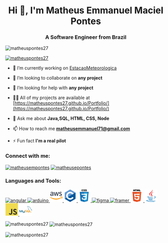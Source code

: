 <h1 align="center">Hi 👋, I'm Matheus Emmanuel Maciel Pontes</h1>
<h3 align="center">A Software Engineer from Brazil</h3>

<p align="left"> <img src="https://komarev.com/ghpvc/?username=matheuspontes27&label=Profile%20views&color=0e75b6&style=flat" alt="matheuspontes27" /> </p>

<p align="left"> <a href="https://github.com/ryo-ma/github-profile-trophy"><img src="https://github-profile-trophy.vercel.app/?username=matheuspontes27" alt="matheuspontes27" /></a> </p>

- 🔭 I’m currently working on [EstacaoMeteorologica](https://github.com/MatheusPontes27/EstacaoMeteorologica)

- 👯 I’m looking to collaborate on **any project**

- 🤝 I’m looking for help with **any project**

- 👨‍💻 All of my projects are available at [https://matheuspontes27.github.io/Portfolio/](https://matheuspontes27.github.io/Portfolio/)

- 💬 Ask me about **Java,SQL, HTML, CSS, Node**

- 📫 How to reach me **matheusemmanuel71@gmail.com**

- ⚡ Fun fact **I'm a real pilot**

<h3 align="left">Connect with me:</h3>
<p align="left">
<a href="https://linkedin.com/in/matheusempontes" target="blank"><img align="center" src="https://raw.githubusercontent.com/rahuldkjain/github-profile-readme-generator/master/src/images/icons/Social/linked-in-alt.svg" alt="matheusempontes" height="30" width="40" /></a>
<a href="https://instagram.com/matheusepontes" target="blank"><img align="center" src="https://raw.githubusercontent.com/rahuldkjain/github-profile-readme-generator/master/src/images/icons/Social/instagram.svg" alt="matheusepontes" height="30" width="40" /></a>
</p>

<h3 align="left">Languages and Tools:</h3>
<p align="left"> <a href="https://angular.io" target="_blank" rel="noreferrer"> <img src="https://angular.io/assets/images/logos/angular/angular.svg" alt="angular" width="40" height="40"/> </a> <a href="https://www.arduino.cc/" target="_blank" rel="noreferrer"> <img src="https://cdn.worldvectorlogo.com/logos/arduino-1.svg" alt="arduino" width="40" height="40"/> </a> <a href="https://aws.amazon.com" target="_blank" rel="noreferrer"> <img src="https://raw.githubusercontent.com/devicons/devicon/master/icons/amazonwebservices/amazonwebservices-original-wordmark.svg" alt="aws" width="40" height="40"/> </a> <a href="https://www.cprogramming.com/" target="_blank" rel="noreferrer"> <img src="https://raw.githubusercontent.com/devicons/devicon/master/icons/c/c-original.svg" alt="c" width="40" height="40"/> </a> <a href="https://www.w3schools.com/css/" target="_blank" rel="noreferrer"> <img src="https://raw.githubusercontent.com/devicons/devicon/master/icons/css3/css3-original-wordmark.svg" alt="css3" width="40" height="40"/> </a> <a href="https://www.figma.com/" target="_blank" rel="noreferrer"> <img src="https://www.vectorlogo.zone/logos/figma/figma-icon.svg" alt="figma" width="40" height="40"/> </a> <a href="https://www.framer.com/" target="_blank" rel="noreferrer"> <img src="https://www.vectorlogo.zone/logos/framer/framer-icon.svg" alt="framer" width="40" height="40"/> </a> <a href="https://www.w3.org/html/" target="_blank" rel="noreferrer"> <img src="https://raw.githubusercontent.com/devicons/devicon/master/icons/html5/html5-original-wordmark.svg" alt="html5" width="40" height="40"/> </a> <a href="https://www.java.com" target="_blank" rel="noreferrer"> <img src="https://raw.githubusercontent.com/devicons/devicon/master/icons/java/java-original.svg" alt="java" width="40" height="40"/> </a> <a href="https://developer.mozilla.org/en-US/docs/Web/JavaScript" target="_blank" rel="noreferrer"> <img src="https://raw.githubusercontent.com/devicons/devicon/master/icons/javascript/javascript-original.svg" alt="javascript" width="40" height="40"/> </a> <a href="https://www.mysql.com/" target="_blank" rel="noreferrer"> <img src="https://raw.githubusercontent.com/devicons/devicon/master/icons/mysql/mysql-original-wordmark.svg" alt="mysql" width="40" height="40"/> </a> </p>

<p><img align="left" src="https://github-readme-stats.vercel.app/api/top-langs?username=matheuspontes27&show_icons=true&locale=en&layout=compact" alt="matheuspontes27" /></p>

<p>&nbsp;<img align="center" src="https://github-readme-stats.vercel.app/api?username=matheuspontes27&show_icons=true&locale=en" alt="matheuspontes27" /></p>

<p><img align="center" src="https://github-readme-streak-stats.herokuapp.com/?user=matheuspontes27&" alt="matheuspontes27" /></p>
